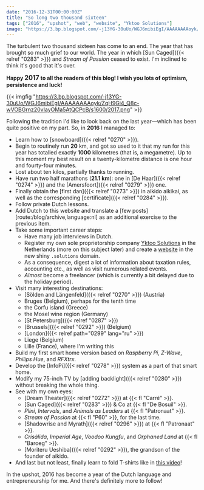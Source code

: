 ```yaml
---
date: "2016-12-31T00:00:00Z"
title: "So long two thousand sixteen"
tags: ["2016", "upshot", "web", "website", "Yktoo Solutions"]
image: "https://3.bp.blogspot.com/-j13YG-30uUo/WGJ6mibiEgI/AAAAAAAAoyk/ZqH9Gi4_Q8c-wVOBGrnz20vIayOMa5AtQCPcB/s1600/2017.png"
---
```


The turbulent two thousand sixteen has come to an end. The year that has brought so much grief to our world. The year in which [Sun Caged]({{< relref "0283" >}}) and *Stream of Passion* ceased to exist. I'm inclined to think it's good that it's over.

<p class="text-center">
    <b>Happy <big>2017</big> to all the readers of this blog! I wish you lots of optimism, persistence and luck!</b>
</p>

{{< imgfig "https://3.bp.blogspot.com/-j13YG-30uUo/WGJ6mibiEgI/AAAAAAAAoyk/ZqH9Gi4_Q8c-wVOBGrnz20vIayOMa5AtQCPcB/s1600/2017.png" >}}

Following the tradition I'd like to look back on the last year—which has been quite positive on my part. So, in **2016** I managed to:

<!--more-->

* Learn how to [snowboard]({{< relref "0270" >}}).
* Begin to routinely run **20** km, and got so used to it that my run for this year has totalled exactly **1000** kilometres (that is, a megametre). Up to this moment my best result on a twenty-kilometre distance is one hour and fourty-four minutes.
* Lost about ten kilos, partially thanks to running.
* Have run two half marathons (**21.1 km**): one in [De Haar]({{< relref "0274" >}}) and the [Amersfoort]({{< relref "0279" >}}) one.
* Finally obtain the [first dan]({{< relref "0273" >}}) in aikido aikikai, as well as the corresponding [certificate]({{< relref "0284" >}}).
* Follow private Dutch lessons.
* Add Dutch to this website and translate a [few posts][route:/blog/archive,language:nl] as an additional exercise to the previous item.
* Take some important career steps:
    * Have many job interviews in Dutch.
    * Register my own sole proprietorship company [Yktoo Solutions](http://www.yktoo.solutions/) in the Netherlands (more on this subject later) and create a [website](http://www.yktoo.solutions/) in the new shiny `.solutions` domain.
    * As a consequence, digest a lot of information about taxation rules, accounting etc., as well as visit numerous related events.
    * *Almost* become a freelancer (which is currently a bit delayed due to the holiday period).
* Visit many interesting destinations:
    * [Sölden and Längenfeld]({{< relref "0270" >}}) (Austria)
    * Bruges (Belgium), perhaps for the tenth time
    * the Corfu island (Greece)
    * the Mosel wine region (Germany)
    * [St Petersburg]({{< relref "0287" >}})
    * [Brussels]({{< relref "0292" >}}) (Belgium)
    * [London]({{< relref path="0299" lang="ru" >}})
    * Liege (Belgium)
    * Lille (France), where I'm writing this
* Build my first smart home version based on *Raspberry Pi*, *Z-Wave*, *Philips Hue*, and *RFXtrx*.
* Develop the [InfoPi]({{< relref "0278" >}}) system as a part of that smart home.
* Modify my 75-inch TV by [adding backlight]({{< relref "0280" >}}) without breaking the whole thing.
* See with my own eyes:
    * [Dream Theater]({{< relref "0272" >}}) at {{< fl "Carré" >}}.
    * [Sun Caged]({{< relref "0283" >}}) & Co at {{< fl "De Bosuil" >}}.
    * *Plini*, *Intervals*, and *Animals as Leaders* at {{< fl "Patronaat" >}}.
    * *Stream of Passion* at {{< fl "P60" >}}, for the last time.
    * [Shadowrise and Myrath]({{< relref "0296" >}}) at {{< fl "Patronaat" >}}.
    * *Crisálida*, *Imperial Age*, *Voodoo Kungfu*, and *Orphaned Land* at {{< fl "Baroeg" >}}.
    * [Moriteru Ueshiba]({{< relref "0292" >}}), the grandson of the founder of aikido.
* And last but not least, finally learn to fold T-shirts like in [this video](https://www.youtube.com/watch?v=iyqltFTug1I)!

In the upshot, 2016 has become a year of the Dutch language and entrepreneurship for me. And there's definitely more to follow!
